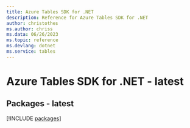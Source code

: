 ```yaml
---
title: Azure Tables SDK for .NET
description: Reference for Azure Tables SDK for .NET
author: christothes
ms.author: chriss
ms.data: 06/26/2023
ms.topic: reference
ms.devlang: dotnet
ms.service: tables
---
```

# Azure Tables SDK for .NET - latest
## Packages - latest
[!INCLUDE [packages](tables-index.md)]